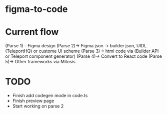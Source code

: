 # figma-to-code

# Current flow
(Parse 1) - Figma design 
(Parse 2)-> Figma json -> builder json, UIDL (TeleportHQ) or custome UI scheme
(Parse 3)-> html code via (Builder API or Teleport component generator)
(Parse 4)-> Convert to React code
(Parse 5)-> Other frameworks via Mitosis


# TODO
- Finish add codegen mode in code.ts
- Finish preview page
- Start working on parse 2